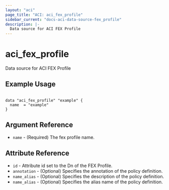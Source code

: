```yaml
---
layout: "aci"
page_title: "ACI: aci_fex_profile"
sidebar_current: "docs-aci-data-source-fex_profile"
description: |-
  Data source for ACI FEX Profile
---
```


# aci_fex_profile

Data source for ACI FEX Profile

## Example Usage

```hcl

data "aci_fex_profile" "example" {
  name  = "example"
}

```

## Argument Reference

- `name` - (Required) The fex profile name.

## Attribute Reference

- `id` - Attribute id set to the Dn of the FEX Profile.
- `annotation` - (Optional) Specifies the annotation of the policy definition.
- `name_alias` - (Optional) Specifies the description of the policy definition.
- `name_alias` - (Optional) Specifies the alias name of the policy definition.
